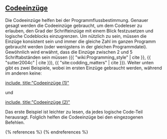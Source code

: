 ## [Codeeinzüge](#indentation)

Die Codeeinzüge helfen bei der Programmflussbestimmung. Genauer gesagt werden
die Codeeinzüge gebraucht, um dem Codeleser zu erlauben, den Grad der 
Schrifteinzüge mit einem Blick festzusetzen und logische Codeblocks 
einzugrenzen. Um nützlich zu sein, müssen die Einzüge konsistent sein und 
immer die gleiche Zahl im ganzen Programm gebraucht werden (oder wenigstens
in der gleichen Programmdatei). Gewöhnlich wird erwähnt, dass die Einzüge 
zwischen 2 und 5 Schriftabständen sein müssen 
({{ "wiki:Programming_style" | cite }}, {{ "sutter2004c" | cite }}),
{{ "site:codding_matters" | cite }}).
Weiter unten gibt es zwei Beispiele, wobei im ersten  Einzüge gebraucht werden, während im anderen keine:

[include, title:"Codeeinzüge (1)"](../../code_examples/identation_1.cpp)

und

[include, title:"Codeeinzüge (2)"](../../code_examples/identation_2.cpp)

Das erste Beispiel ist leichter zu lesen, da jedes logische Code-Teil 
herausragt. Folglich helfen die Codeeinzüge bei den eingezogenen Befehlen. 

{% references %} {% endreferences %}
